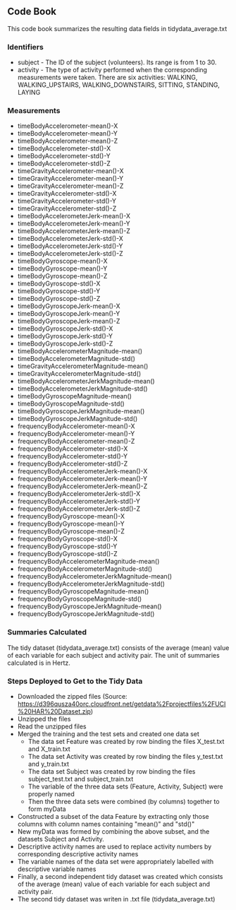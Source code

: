 ## Code Book

This code book summarizes the resulting data fields in tidydata_average.txt

### Identifiers

* subject - The ID of the subject (volunteers). Its range is from 1 to 30.
* activity - The type of activity performed when the corresponding measurements were taken. There are six activities: WALKING, WALKING_UPSTAIRS, WALKING_DOWNSTAIRS, SITTING, STANDING, LAYING

### Measurements

 * timeBodyAccelerometer-mean()-X                                  
 * timeBodyAccelerometer-mean()-Y                                  
 * timeBodyAccelerometer-mean()-Z                                  
 * timeBodyAccelerometer-std()-X                                   
 * timeBodyAccelerometer-std()-Y                                   
 * timeBodyAccelerometer-std()-Z                                   
 * timeGravityAccelerometer-mean()-X                               
 * timeGravityAccelerometer-mean()-Y                               
 * timeGravityAccelerometer-mean()-Z                               
 * timeGravityAccelerometer-std()-X                                
 * timeGravityAccelerometer-std()-Y                                
 * timeGravityAccelerometer-std()-Z                                
 * timeBodyAccelerometerJerk-mean()-X                              
 * timeBodyAccelerometerJerk-mean()-Y                              
 * timeBodyAccelerometerJerk-mean()-Z                              
 * timeBodyAccelerometerJerk-std()-X                               
 * timeBodyAccelerometerJerk-std()-Y                               
 * timeBodyAccelerometerJerk-std()-Z                               
 * timeBodyGyroscope-mean()-X                                      
 * timeBodyGyroscope-mean()-Y                                      
 * timeBodyGyroscope-mean()-Z                                      
 * timeBodyGyroscope-std()-X                                       
 * timeBodyGyroscope-std()-Y                                       
 * timeBodyGyroscope-std()-Z                                       
 * timeBodyGyroscopeJerk-mean()-X                                  
 * timeBodyGyroscopeJerk-mean()-Y                                  
 * timeBodyGyroscopeJerk-mean()-Z                                  
 * timeBodyGyroscopeJerk-std()-X                                   
 * timeBodyGyroscopeJerk-std()-Y                                   
 * timeBodyGyroscopeJerk-std()-Z                                   
 * timeBodyAccelerometerMagnitude-mean()                           
 * timeBodyAccelerometerMagnitude-std()                            
 * timeGravityAccelerometerMagnitude-mean()                        
 * timeGravityAccelerometerMagnitude-std()                         
 * timeBodyAccelerometerJerkMagnitude-mean()                       
 * timeBodyAccelerometerJerkMagnitude-std()                        
 * timeBodyGyroscopeMagnitude-mean()                               
 * timeBodyGyroscopeMagnitude-std()                                
 * timeBodyGyroscopeJerkMagnitude-mean()                           
 * timeBodyGyroscopeJerkMagnitude-std()                            
 * frequencyBodyAccelerometer-mean()-X                             
 * frequencyBodyAccelerometer-mean()-Y                             
 * frequencyBodyAccelerometer-mean()-Z                             
 * frequencyBodyAccelerometer-std()-X                              
 * frequencyBodyAccelerometer-std()-Y                              
 * frequencyBodyAccelerometer-std()-Z                              
 * frequencyBodyAccelerometerJerk-mean()-X                         
 * frequencyBodyAccelerometerJerk-mean()-Y                         
 * frequencyBodyAccelerometerJerk-mean()-Z                         
 * frequencyBodyAccelerometerJerk-std()-X                          
 * frequencyBodyAccelerometerJerk-std()-Y                          
 * frequencyBodyAccelerometerJerk-std()-Z                          
 * frequencyBodyGyroscope-mean()-X                                 
 * frequencyBodyGyroscope-mean()-Y                                 
 * frequencyBodyGyroscope-mean()-Z                                 
 * frequencyBodyGyroscope-std()-X                                  
 * frequencyBodyGyroscope-std()-Y                                  
 * frequencyBodyGyroscope-std()-Z                                  
 * frequencyBodyAccelerometerMagnitude-mean()                      
 * frequencyBodyAccelerometerMagnitude-std()                       
 * frequencyBodyAccelerometerJerkMagnitude-mean()                  
 * frequencyBodyAccelerometerJerkMagnitude-std()                   
 * frequencyBodyGyroscopeMagnitude-mean()                          
 * frequencyBodyGyroscopeMagnitude-std()                           
 * frequencyBodyGyroscopeJerkMagnitude-mean()                      
 * frequencyBodyGyroscopeJerkMagnitude-std()                       


### Summaries Calculated

The tidy dataset (tidydata_average.txt) consists of the average (mean) value of each variable for each subject and activity pair. 
The unit of summaries calculated is in Hertz.


### Steps Deployed to Get to the Tidy Data

* Downloaded the zipped files (Source: https://d396qusza40orc.cloudfront.net/getdata%2Fprojectfiles%2FUCI%20HAR%20Dataset.zip)
* Unzipped the files
* Read the unzipped files
* Merged the training and the test sets and created one data set
    * The data set Feature was created by row binding the files X_test.txt and X_train.txt 
    * The data set Activity was created by row binding the files y_test.txt and y_train.txt 
    * The data set Subject was created by row binding the files subject_test.txt and subject_train.txt
    * The variable of the three data sets (Feature, Activity, Subject) were properly named
    * Then the three data sets were combined (by columns) together to  form myData
* Constructed a subset of the data Feature by extracting only those columns with column names containing "mean()" and "std()"
* New myData was formed by combining the above subset, and the datasets Subject and Activity.  
* Descriptive activity names are used to replace activity numbers by corresponding descriptive activity names
* The variable names of the data set were appropriately labelled with descriptive variable names
* Finally, a second  independent tidy dataset was created which consists of the average (mean) value of each variable 
  for each subject and activity pair.
* The second tidy dataset was writen in .txt file (tidydata_average.txt)

